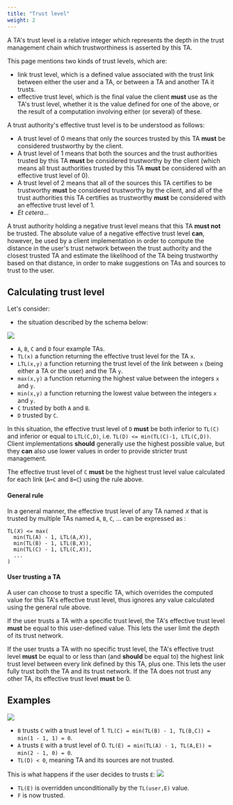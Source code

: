 ```yaml
---
title: "Trust level"
weight: 2
---
```


A TA's trust level is a relative integer which represents the depth in the trust management chain which trustworthiness is asserted by this TA.

This page mentions two kinds of trust levels, which are:

* link trust level, which is a defined value associated with the trust link between either the user and a TA, or between a TA and another TA it trusts.
* effective trust level, which is the final value the client **must** use as the TA's trust level, whether it is the value defined for one of the above, or the result of a computation involving either (or several) of these.

A trust authority's effective trust level is to be understood as follows:

* A trust level of 0 means that only the sources trusted by this TA **must** be considered trustworthy by the client.
* A trust level of 1 means that both the sources and the trust authorities trusted by this TA **must** be considered trustworthy by the client (which means all trust authorities trusted by this TA **must** be considered with an effective trust level of 0).
* A trust level of 2 means that all of the sources this TA certifies to be trustworthy **must** be considered trustworthy by the client, and all of the trust authorities this TA certifies as trustworthy **must** be considered with an effective trust level of 1.
* *Et cetera*...

A trust authority holding a negative trust level means that this TA **must not** be trusted. The absolute value of a negative effective trust level **can**, however, be used by a client implementation in order to compute the distance in the user's trust network between the trust authority and the closest trusted TA and estimate the likelihood of the TA being trustworthy based on that distance, in order to make suggestions on TAs and sources to trust to the user.

## Calculating trust level

Let's consider:

* the situation described by the schema below:

![](/images/trust-level-calc.svg)

* `A`, `B`, `C` and `D` four example TAs.
* `TL(x)` a function returning the effective trust level for the TA `x`.
* `LTL(x,y)` a function returning the trust level of the link between `x` (being either a TA or the user) and the TA `y`.
* `max(x,y)` a function returning the highest value between the integers `x` and `y`.
* `min(x,y)` a function returning the lowest value between the integers `x` and `y`.
* `C` trusted by both `A` and `B`.
* `D` trusted by `C`.

In this situation, the effective trust level of `D` **must** be both inferior to `TL(C)` and inferior or equal to `LTL(C,D)`, i.e. `TL(D) <= min(TL(C)-1, LTL(C,D))`. Client implementations **should** generally use the highest possible value, but they **can** also use lower values in order to provide stricter trust management.

The effective trust level of `C` **must** be the highest trust level value calculated for each link (`A➡️C` and `B➡️C`) using the rule above.

#### General rule

In a general manner, the effective trust level of any TA named `𝑋` that is trusted by multiple TAs named `A`, `B`, `C`, ... can be expressed as :

```
TL(𝑋) <= max(
  min(TL(A) - 1, LTL(A,𝑋)),
  min(TL(B) - 1, LTL(B,𝑋)),
  min(TL(C) - 1, LTL(C,𝑋)),
  ...
)
```

#### User trusting a TA

A user can choose to trust a specific TA, which overrides the computed value for this TA's effective trust level, thus ignores any value calculated using the general rule above.

If the user trusts a TA with a specific trust level, the TA's effective trust level **must** be equal to this user-defined value. This lets the user limit the depth of its trust network.

If the user trusts a TA with no specific trust level, the TA's effective trust level **must** be equal to or less than (and **should** be equal to) the highest link trust level between every link defined by this TA, plus one. This lets the user fully trust both the TA and its trust network. If the TA does not trust any other TA, its effective trust level **must** be 0.

## Examples

![](/images/trust-level-graph.svg?width=100%)

- `B` trusts `C` with a trust level of 1. `TL(C) = min(TL(B) - 1, TL(B,C)) = min(1 - 1, 1) = 0`.
- `A` trusts `E` with a trust level of 0. `TL(E) = min(TL(A) - 1, TL(A,E)) = min(2 - 1, 0) = 0`.
- `TL(D) < 0`, meaning TA and its sources are not trusted.

This is what happens if the user decides to trusts `E`:
![](/images/trust-level-graph-userdef2.svg?width=100%)

- `TL(E)` is overridden unconditionally by the `TL(user,E)` value.
- `F` is now trusted.
